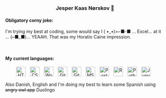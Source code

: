 <h3 align = "center"> Jesper Kaas Nørskov 🐶 </h3>

<h4>Obligatory corny joke:</h4>
<p>
I'm trying my best at coding, some would say I ( •_•)>⌐■-■ ... Excel... at it ... (⌐■_■)... YEAAH. That was my Horatio Caine impression.
</p>
<br/>

<h4>My current languages:</h4>
<div>
  <p align="center"!>
    <img  alt="HTML" width="30px" style="padding-right:10px;" src="https://cdn.jsdelivr.net/gh/devicons/devicon/icons/html5/html5-plain.svg"/>
    <img  alt="CSS" width="30px" style="padding-right:10px;" src="https://cdn.jsdelivr.net/gh/devicons/devicon/icons/css3/css3-plain.svg"/>
    <img  alt="Wordpress" width="30px" style="padding-right:10px;" src="https://cdn.jsdelivr.net/gh/devicons/devicon/icons/wordpress/wordpress-plain.svg"/>
    <img  alt="GitHub" width="30px" style="padding-right:10px;" src="https://cdn.jsdelivr.net/gh/devicons/devicon/icons/github/github-original.svg"/>
    <img  alt="Git" width="30px" style="padding-right:10px;" src="https://cdn.jsdelivr.net/gh/devicons/devicon/icons/git/git-original.svg"/>
    <img  alt="MS SQL Server" width="30px" style="padding-right:10px;" src="https://cdn.jsdelivr.net/gh/devicons/devicon/icons/microsoftsqlserver/microsoftsqlserver-plain-wordmark.svg" />
    <img  alt="Postgresql" width="30px" style="padding-right:10px;" src="https://cdn.jsdelivr.net/gh/devicons/devicon/icons/postgresql/postgresql-plain.svg"/>
    <img  alt="R" width="30px" style="padding-right:10px;" src="https://cdn.jsdelivr.net/gh/devicons/devicon/icons/r/r-plain.svg"/>
    <img  alt="Python" width="30px" style="padding-right:10px;" src="https://cdn.jsdelivr.net/gh/devicons/devicon/icons/python/python-plain.svg"/>
    <img  alt="Jupyter" width="30px" style="padding-right:10px;" src="https://cdn.jsdelivr.net/gh/devicons/devicon/icons/jupyter/jupyter-plain.svg"/>
  </p>
</div>
<p>
Also Danish, English and I'm doing my best to learn some Spanish using <del>angry owl app</del> Duolingo
</p>
<br/>

          
  
         
          
          





<!--
**JesperKaas/JesperKaas** is a ✨ _special_ ✨ repository because its `README.md` (this file) appears on your GitHub profile.

Here are some ideas to get you started:

- 🔭 I’m currently working on ...
- 🌱 I’m currently learning ...
- 👯 I’m looking to collaborate on ...
- 🤔 I’m looking for help with ...
- 💬 Ask me about ...
- 📫 How to reach me: ...
- 😄 Pronouns: ...
- ⚡ Fun fact: ...
-->
